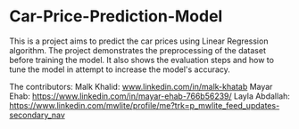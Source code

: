 # Car-Price-Prediction-Model

This is a project aims to predict the car prices using Linear Regression algorithm. The project demonstrates the preprocessing of the dataset before training the model. It also shows the evaluation steps and how to tune the model in attempt to increase the model's accuracy.

The contributors:
  Malk Khalid: www.linkedin.com/in/malk-khatab
  Mayar Ehab: https://www.linkedin.com/in/mayar-ehab-766b56239/
  Layla Abdallah: https://www.linkedin.com/mwlite/profile/me?trk=p_mwlite_feed_updates-secondary_nav
  
